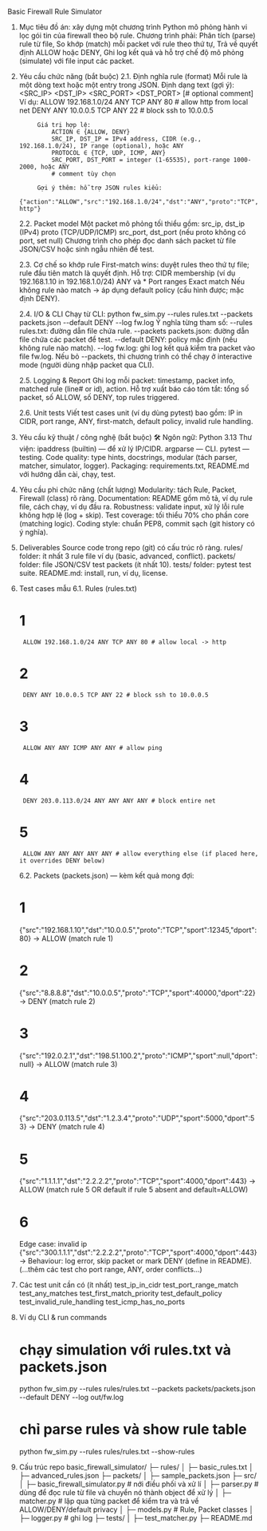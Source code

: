 Basic Firewall Rule Simulator

1.  Mục tiêu đồ án: xây dựng một chương trình Python mô phỏng hành vi lọc gói tin của firewall theo bộ rule. Chương trình phải:
    Phân tích (parse) rule từ file,
    So khớp (match) mỗi packet với rule theo thứ tự,
    Trả về quyết định ALLOW hoặc DENY,
    Ghi log kết quả và hỗ trợ chế độ mô phỏng (simulate) với file input các packet.

2.  Yêu cầu chức năng (bắt buộc)
    2.1. Định nghĩa rule (format)
    Mỗi rule là một dòng text hoặc một entry trong JSON.
    Định dạng text (gợi ý):
    <ACTION> <SRC_IP> <DST_IP> <PROTOCOL> <SRC_PORT> <DST_PORT> [# optional comment]
    Ví dụ:
    ALLOW 192.168.1.0/24 ANY TCP ANY 80 # allow http from local net
    DENY ANY 10.0.0.5 TCP ANY 22 # block ssh to 10.0.0.5

             Giá trị hợp lệ:
                 ACTION ∈ {ALLOW, DENY}
                 SRC_IP, DST_IP = IPv4 address, CIDR (e.g., 192.168.1.0/24), IP range (optional), hoặc ANY
                 PROTOCOL ∈ {TCP, UDP, ICMP, ANY}
                 SRC_PORT, DST_PORT = integer (1-65535), port-range 1000-2000, hoặc ANY
                 # comment tùy chọn

             Gợi ý thêm: hỗ trợ JSON rules kiểu:
                 {"action":"ALLOW","src":"192.168.1.0/24","dst":"ANY","proto":"TCP","sport":"ANY","dport":"80","comment":"allow http"}

    2.2. Packet model
    Một packet mô phỏng tối thiểu gồm:
    src_ip, dst_ip (IPv4)
    proto (TCP/UDP/ICMP)
    src_port, dst_port (nếu proto không có port, set null)
    Chương trình cho phép đọc danh sách packet từ file JSON/CSV hoặc sinh ngẫu nhiên để test.

    2.3. Cơ chế so khớp rule
    First-match wins: duyệt rules theo thứ tự file; rule đầu tiên match là quyết định.
    Hỗ trợ:
    CIDR membership (ví dụ 192.168.1.10 in 192.168.1.0/24)
    ANY và \*
    Port ranges
    Exact match
    Nếu không rule nào match → áp dụng default policy (cấu hình được; mặc định DENY).

    2.4. I/O & CLI
    Chạy từ CLI:
    python fw_sim.py --rules rules.txt --packets packets.json --default DENY --log fw.log
    Ý nghĩa từng tham số:
    --rules rules.txt: đường dẫn file chứa rule.
    --packets packets.json: đường dẫn file chứa các packet để test.
    --default DENY: policy mặc định (nếu không rule nào match).
    --log fw.log: ghi log kết quả kiểm tra packet vào file fw.log.
    Nếu bỏ --packets, thì chương trình có thể chạy ở interactive mode (người dùng nhập packet qua CLI).

    2.5. Logging & Report
    Ghi log mỗi packet: timestamp, packet info, matched rule (line# or id), action.
    Hỗ trợ xuất báo cáo tóm tắt: tổng số packet, số ALLOW, số DENY, top rules triggered.

    2.6. Unit tests
    Viết test cases unit (ví dụ dùng pytest) bao gồm: IP in CIDR, port range, ANY, first-match, default policy, invalid rule handling.

3.  Yêu cầu kỹ thuật / công nghệ (bắt buộc) 🛠️
    Ngôn ngữ: Python 3.13
    Thư viện:
    ipaddress (builtin) — để xử lý IP/CIDR.
    argparse — CLI.
    pytest — testing.
    Code quality: type hints, docstrings, modular (tách parser, matcher, simulator, logger).
    Packaging: requirements.txt, README.md với hướng dẫn cài, chạy, test.

4.  Yêu cầu phi chức năng (chất lượng)
    Modularity: tách Rule, Packet, Firewall (class) rõ ràng.
    Documentation: README gồm mô tả, ví dụ rule file, cách chạy, ví dụ đầu ra.
    Robustness: validate input, xử lý lỗi rule không hợp lệ (log + skip).
    Test coverage: tối thiểu 70% cho phần core (matching logic).
    Coding style: chuẩn PEP8, commit sạch (git history có ý nghĩa).

5.  Deliverables
    Source code trong repo (git) có cấu trúc rõ ràng.
    rules/ folder: ít nhất 3 rule file ví dụ (basic, advanced, conflict).
    packets/ folder: file JSON/CSV test packets (ít nhất 10).
    tests/ folder: pytest test suite.
    README.md: install, run, ví dụ, license.

6.  Test cases mẫu
    6.1. Rules (rules.txt)

    # 1

         ALLOW 192.168.1.0/24 ANY TCP ANY 80 # allow local -> http

    # 2

         DENY ANY 10.0.0.5 TCP ANY 22 # block ssh to 10.0.0.5

    # 3

         ALLOW ANY ANY ICMP ANY ANY # allow ping

    # 4

         DENY 203.0.113.0/24 ANY ANY ANY ANY # block entire net

    # 5

         ALLOW ANY ANY ANY ANY ANY # allow everything else (if placed here, it overrides DENY below)

    6.2. Packets (packets.json) — kèm kết quả mong đợi:

    # 1

    {"src":"192.168.1.10","dst":"10.0.0.5","proto":"TCP","sport":12345,"dport":80}
    → ALLOW (match rule 1)

    # 2

    {"src":"8.8.8.8","dst":"10.0.0.5","proto":"TCP","sport":40000,"dport":22}
    → DENY (match rule 2)

    # 3

    {"src":"192.0.2.1","dst":"198.51.100.2","proto":"ICMP","sport":null,"dport":null}
    → ALLOW (match rule 3)

    # 4

    {"src":"203.0.113.5","dst":"1.2.3.4","proto":"UDP","sport":5000,"dport":53}
    → DENY (match rule 4)

    # 5

    {"src":"1.1.1.1","dst":"2.2.2.2","proto":"TCP","sport":4000,"dport":443}
    → ALLOW (match rule 5 OR default if rule 5 absent and default=ALLOW)

    # 6

    Edge case: invalid ip
    {"src":"300.1.1.1","dst":"2.2.2.2","proto":"TCP","sport":4000,"dport":443}
    → Behaviour: log error, skip packet or mark DENY (define in README).
    (…thêm các test cho port range, ANY, order conflicts…)

7.  Các test unit cần có (ít nhất)
    test_ip_in_cidr
    test_port_range_match
    test_any_matches
    test_first_match_priority
    test_default_policy
    test_invalid_rule_handling
    test_icmp_has_no_ports

8.  Ví dụ CLI & run commands

    # chạy simulation với rules.txt và packets.json

    python fw_sim.py --rules rules/rules.txt --packets packets/packets.json --default DENY --log out/fw.log

    # chỉ parse rules và show rule table

    python fw_sim.py --rules rules/rules.txt --show-rules

9.  Cấu trúc repo
    basic_firewall_simulator/
    ├─ rules/
    │ ├─ basic_rules.txt
    │ ├─ advanced_rules.json
    ├─ packets/
    │ ├─ sample_packets.json
    ├─ src/
    │ ├─ basic_firewall_simulator.py # nới điều phối và xử lí
    │ ├─ parser.py # dùng để đọc rule từ file và chuyển nó thành object để xử lý
    │ ├─ matcher.py # lặp qua từng packet để kiểm tra và trả về ALLOW/DENY/default privacy
    │ ├─ models.py # Rule, Packet classes
    │ ├─ logger.py # ghi log
    ├─ tests/
    │ ├─ test_matcher.py
    ├─ README.md
